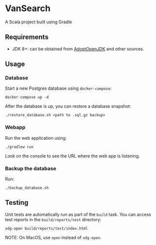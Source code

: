 # VanSearch

A Scala project built using Gradle

## Requirements

* JDK 8+: can be obtained from [AdoptOpenJDK](https://adoptopenjdk.net/) and other sources.

## Usage

### Database

Start a new Postgres database using `docker-compose`: 

```shell
docker-compose up -d
```

After the database is up, you can restore a database snapshot:

```shell
./restore_database.sh <path to .sql.gz backup>
```

### Webapp

Run the web application using:

```shell
./gradlew run
```

Look on the console to see the URL where the web app is listening.

### Backup the database

Run:

```shell
./backup_database.sh
```

## Testing

Unit tests are automatically run as part of the `build` task.  You can access test reports in the `build/reports/test` directory:

```
xdg-open build/reports/test/index.html
```

NOTE: On MacOS, use `open` instead of `xdg-open`.
